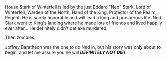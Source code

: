 House Stark of Winterfell is led by the just Eddard "Ned" Stark, Lord of
Winterfell, Warden of the North, Hand of the King, Protector of the Realm,
Regent.  He is surely honorable and will lead a long and prosperous life.
Ned Stark went to King's landing where he made lots of friends and lived
happily ever after...  He definitely didn't get axe murdered.

Then zombies.

Joffrey Baratheon was the one to do Ned in, but his story was only about to
begin, and let me assure you he will ___DEFINITELY NOT DIE!___
